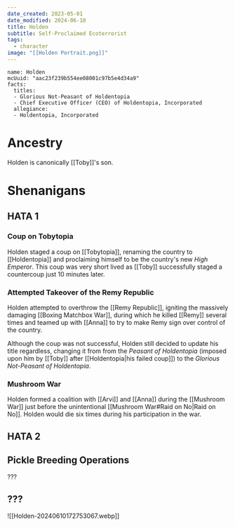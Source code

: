 ```yaml
---
date_created: 2023-05-01
date_modified: 2024-06-10
title: Holden
subtitle: Self-Proclaimed Ecoterrorist
tags:
  - character
image: "[[Holden Portrait.png]]"
---
```


```infobox-character
name: Holden
mcUuid: "aac23f239b554ee08001c97b5e4d34a9"
facts:
  titles:
  - Glorious Not-Peasant of Holdentopia
  - Chief Executive Officer (CEO) of Holdentopia, Incorporated
  allegiance:
  - Holdentopia, Incorporated
```

# Ancestry

Holden is canonically [[Toby]]'s son.

# Shenanigans

## HATA 1

### Coup on Tobytopia

Holden staged a coup on [[Tobytopia]], renaming the country to [[Holdentopia]] and proclaiming himself to be the country's new *High Emperor*. This coup was very short lived as [[Toby]] successfully staged a countercoup just 10 minutes later.

### Attempted Takeover of the Remy Republic

Holden attempted to overthrow the [[Remy Republic]], igniting the massively damaging [[Boxing Matchbox War]], during which he killed [[Remy]] several times and teamed up with [[Anna]] to try to make Remy sign over control of the country.

Although the coup was not successful, Holden still decided to update his title regardless, changing it from from the *Peasant of Holdentopia* (imposed upon him by [[Toby]] after [[Holdentopia|his failed coup]]) to the *Glorious Not-Peasant of Holdentopia*.

### Mushroom War

Holden formed a coalition with [[Arvi]] and [[Anna]] during the [[Mushroom War]] just before the unintentional [[Mushroom War#Raid on No|Raid on No]]. Holden would die six times during his participation in the war.

## HATA 2

## Pickle Breeding Operations

???

## ???

![[Holden-20240610172753067.webp]]